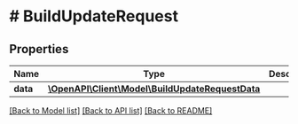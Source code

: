 # # BuildUpdateRequest

## Properties

Name | Type | Description | Notes
------------ | ------------- | ------------- | -------------
**data** | [**\OpenAPI\Client\Model\BuildUpdateRequestData**](BuildUpdateRequestData.md) |  | 

[[Back to Model list]](../../README.md#documentation-for-models) [[Back to API list]](../../README.md#documentation-for-api-endpoints) [[Back to README]](../../README.md)


